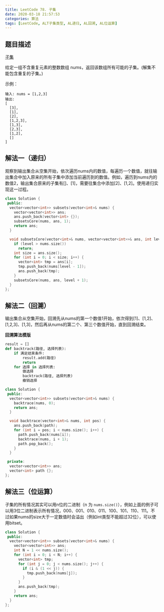 ```yaml
---
title: LeetCode 78. 子集
date: 2020-03-18 21:57:53
categories: 算法
tags: [LeetCode, ALT子集类型, AL递归, AL回溯, AL位运算]
---
```

## 题目描述

[子集](https://leetcode-cn.com/problems/subsets/)

给定一组不含重复元素的整数数组 nums，返回该数组所有可能的子集。(解集不能包含重复的子集。)

示例：
```
输入: nums = [1,2,3]
输出:
[
  [3],
  [1],
  [2],
  [1,2,3],
  [1,3],
  [2,3],
  [1,2],
  []
]
```

## 解法一（递归）

观察到输出集合从空集开始，依次遍历nums内的数值，每遍历一个数值，就往输出集合中加入原来的所有子集中添加当前遍历到的数值。例如，遍历到nums内的数值2，输出集合原来的子集有[]、[1]，需要往集合中添加[2]、[1,2]。使用递归实现这一过程。

``` C++
class Solution {
 public:
  vector<vector<int>> subsets(vector<int>& nums) {
    vector<vector<int>> ans;
    ans.push_back(vector<int> {});
    subsetsCore(nums, ans, 1);
    return ans;
  }

  void subsetsCore(vector<int>& nums, vector<vector<int>>& ans, int level) {
    if (level > nums.size())
      return;
    int size = ans.size();
    for (int i = 0; i < size; i++) {
      vector<int> tmp = ans[i];
      tmp.push_back(nums[level - 1]);
      ans.push_back(tmp);
    }
    subsetsCore(nums, ans, level + 1);
  }
};
```

## 解法二（回溯）

输出集合从空集开始，回溯先从nums的第一个数值1开始，依次得到[1]、[1,2]、[1,2,3]、[1,3]，然后再从nums的第二个、第三个数值开始，直到回溯结束。

**回溯算法模版**

``` Python
result = []
def backtrack(路径, 选择列表):
    if 满足结束条件:
        result.add(路径)
        return
    for 选择 in 选择列表:
        做选择
        backtrack(路径, 选择列表)
        撤销选择
```

``` C++
class Solution {
 public:
  vector<vector<int>> subsets(vector<int>& nums) {
    backtrace(nums, 0);
    return ans;
  }

  void backtrace(vector<int>& nums, int pos) {
    ans.push_back(path);
    for (int i = pos; i < nums.size(); i++) {
      path.push_back(nums[i]);
      backtrace(nums, i + 1);
      path.pop_back();
    }
  }

 private:
  vector<vector<int>> ans;
  vector<int> path {};
};
```

## 解法三（位运算）

子集的所有情况其实可以用n位的二进制（n 为 `nums.size()`），例如上面的例子可以用3位二进制表示所有情况，000、001、010、011、100、101、110、111。不过如果nums的size大于一定数值时会溢出（例如int类型不能超过32位），可以使用bitset。

``` C++
class Solution {
 public:
  vector<vector<int>> subsets(vector<int>& nums) {
    vector<vector<int>> ans;
    int N = 1 << nums.size();
    for (int i = 0; i < N; i++) {
      vector<int> tmp;
      for (int j = 0; j < nums.size(); j++) {
        if (i & (1 << j)) {
          tmp.push_back(nums[j]);
        }
      }
      ans.push_back(tmp);
    }
    return ans;
  }
};
```